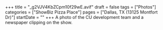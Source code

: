 +++
title = "_g2VJV4KbZCpm10f29wE.avif"
draft = false
tags = ["Photos"]
categories = ["ShowBiz Pizza Place"]
pages = ["Dallas, TX (13125 Montfort Dr)"]
startDate = ""
+++
A photo of the CU development team and a newspaper clipping on the show.
